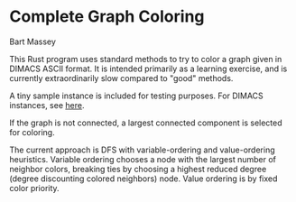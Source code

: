 # Complete Graph Coloring
Bart Massey

This Rust program uses standard methods to try to color a
graph given in DIMACS ASCII format. It is intended primarily
as a learning exercise, and is currently extraordinarily
slow compared to "good" methods.

A tiny sample instance is included for testing purposes. For
DIMACS instances, see
[here](https://mat.tepper.cmu.edu/COLOR/instances.html).

If the graph is not connected, a largest connected component
is selected for coloring.

The current approach is DFS with variable-ordering and
value-ordering heuristics. Variable ordering chooses a node
with the largest number of neighbor colors, breaking ties by
choosing a highest reduced degree (degree discounting
colored neighbors) node. Value ordering is by fixed color
priority.

